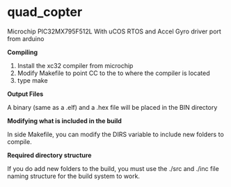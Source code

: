 quad_copter
===========

Microchip PIC32MX795F512L With uCOS RTOS and Accel Gyro driver port from arduino

**Compiling**

1. Install the xc32 compiler from microchip
2. Modify Makefile to point CC to the to where the compiler is located
3. type make

**Output Files**

A binary (same as a .elf) and a .hex file will be placed in the BIN directory

**Modifying what is included in the build**

In side Makefile, you can modify the DIRS variable to include new folders to compile.

**Required directory structure**

If you do add new folders to the build, you must use the ./src and ./inc file naming structure for the
build system to work.

